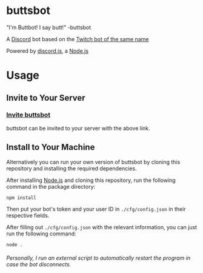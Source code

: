 # buttsbot

"I'm Buttbot! I say butt!" -buttsbot

A [Discord](https://discord.com/) bot based on the [Twitch bot of the same name](https://www.twitch.tv/buttsbot/about)

Powered by [discord.js](https://discord.js.org/#/), a [Node.js](https://nodejs.org/)

# Usage

## Invite to Your Server

### [Invite buttsbot](https://discord.com/api/oauth2/authorize?client_id=780539847764082768&permissions=0&scope=bot)

buttsbot can be invited to your server with the above link.

## Install to Your Machine

Alternatively you can run your own version of buttsbot by cloning this repository and installing the required dependencies.

After installing [Node.js](https://nodejs.org/) and cloning this repository, run the following command in the package directory:

```
npm install
```

Then put your bot's token and your user ID in `./cfg/config.json` in their respective fields.

After filling out `./cfg/config.json` with the relevant information, you can just run the following command:

```
node .
```

###### Personally, I run an external script to automatically restart the program in case the bot disconnects.
